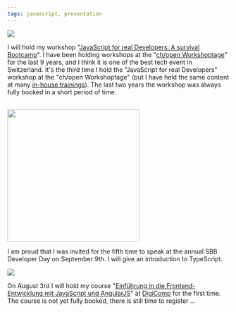 ```yaml
---
tags: javascript, presentation
---
```


[<img class="jb-main-img" src="https://lh3.googleusercontent.com/-W0WFYLMqWpI/VbNUJ6bUN4I/AAAAAAAACUE/FCHCIprZzGI/s128-Ic42/ch-open-logo.gif">](https://www.ch-open.ch/wstage/workshop-tage/programm/)

I will hold my workshop "[JavaScript for real Developers: A survival Bootcamp](https://www.ch-open.ch/wstage/workshop-tage/programm/ws-1-javascript-for-real-developers-ein-survival-bootcamp/)".
I have been holding workshops at the "[ch/open Workshoptage](https://www.ch-open.ch/wstage/workshop-tage/programm/)" for the last 9 years, and I think it is one of the best tech event in Switzerland.
It's the third time I hold the "JavaScript for real Developers" workshop at the "ch/open Workshoptage" (but I have held the same content at many [in-house trainings](http://www.ivorycode.com/#schulung)). The last two years the workshop was always fully booked in a short period of time.

<br/>
<img class="jb-main-img" src="https://lh3.googleusercontent.com/-tO5TCWxwoFo/VbNXFSRJ7wI/AAAAAAAACUc/mkwrGRWRWbg/s553-Ic42/SBB-Logo-e1406643561652.png" width="300px">

I am proud that I was invited for the fifth time to speak at the annual SBB Developer Day on September 9th. I will give an introduction to TypeScript.


[<img class="jb-main-img" src="https://lh3.googleusercontent.com/-PZEHeeO-T-o/VbNYQEqeI7I/AAAAAAAACU0/0xrIcK9MAjU/s300-Ic42/digi_logo.png">](https://www.digicomp.ch/de/einfuehrung-in-die-frontend-entwicklung-mit-javascript-und-angularjs)

On August 3rd I will hold my course "[Einführung in die Frontend-Entwicklung mit JavaScript und AngularJS](https://www.digicomp.ch/de/einfuehrung-in-die-frontend-entwicklung-mit-javascript-und-angularjs)" at [DigiComp](https://www.digicomp.ch/) for the first time. The course is not yet fully booked, there is still time to register ...